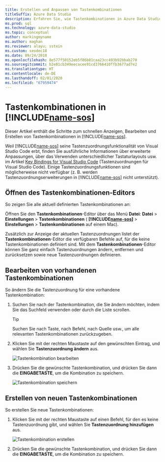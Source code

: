 ```yaml
---
title: Erstellen und Anpassen von Tastenkombinationen
titleSuffix: Azure Data Studio
description: Erfahren Sie, wie Tastenkombinationen in Azure Data Studio erstellt und angepasst werden.
ms.prod: sql
ms.technology: azure-data-studio
ms.topic: conceptual
author: markingmyname
ms.author: maghan
ms.reviewer: alayu; sstein
ms.custom: seodec18
ms.date: 09/24/2018
ms.openlocfilehash: 8e577f50152eb5f86b81caa23cc493b92bbab270
ms.sourcegitcommit: b2e81cb349eecacee91cd3766410ffb3677ad7e2
ms.translationtype: HT
ms.contentlocale: de-DE
ms.lasthandoff: 02/01/2020
ms.locfileid: "67959474"
---
```

# <a name="keyboard-shortcuts-in-includename-sosincludesname-sosmd"></a>Tastenkombinationen in [!INCLUDE[name-sos](../includes/name-sos.md)]

Dieser Artikel enthält die Schritte zum schnellen Anzeigen, Bearbeiten und Erstellen von Tastenkombinationen in [!INCLUDE[name-sos](../includes/name-sos-short.md)].

Weil [!INCLUDE[name-sos](../includes/name-sos-short.md)] seine Tastenzuordnungsfunktionalität von Visual Studio Code erbt, finden Sie ausführliche Informationen über erweiterte Anpassungen, über das Verwenden unterschiedlicher Tastaturlayouts usw. im Artikel [Key Bindings for Visual Studio Code](https://code.visualstudio.com/docs/getstarted/keybindings) (Tastenzuordnungen für Visual Studio Code). Einige Tastenzuordnungsfunktionen sind möglicherweise nicht verfügbar (z. B. werden Tastenzuordnungserweiterungen in [!INCLUDE[name-sos](../includes/name-sos-short.md)] nicht unterstützt).


## <a name="open-the-keyboard-shortcuts-editor"></a>Öffnen des Tastenkombinationen-Editors

So zeigen Sie alle aktuell definierten Tastenkombinationen an:

Öffnen Sie den **Tastenkombinationen**-Editor über das Menü **Datei**: **Datei** > **Einstellungen** > **Tastenkombinationen** ( **[!INCLUDE[name-sos](../includes/name-sos-short.md)]**  > **Einstellungen** > **Tastenkombinationen** auf einem Mac).

Zusätzlich zur Anzeige der aktuellen Tastenzuordnungen listet der **Tastenkombinationen**-Editor die verfügbaren Befehle auf, für die keine Tastenkombinationen definiert sind. Mit dem **Tastenkombinationen**-Editor können Sie ganz einfach Tastenzuordnungen ändern, entfernen und zurücksetzen sowie neue Tastenzuordnungen definieren.  


## <a name="edit-existing-keyboard-shortcuts"></a>Bearbeiten von vorhandenen Tastenkombinationen

So ändern Sie die Tastenzuordnung für eine vorhandene Tastenkombination:

1. Suchen Sie nach der Tastenkombination, die Sie ändern möchten, indem Sie das Suchfeld verwenden oder durch die Liste scrollen.
   > [!TIP]
   > Suchen Sie nach Taste, nach Befehl, nach Quelle usw., um alle relevanten Tastenkombinationen zurückzugeben.

1. Klicken Sie mit der rechten Maustaste auf den gewünschten Eintrag, und wählen Sie **Tastenzuordnung ändern** aus.

   ![Tastenkombination bearbeiten](media/keyboard-shortcuts/change-keybinding.png)

1. Drücken Sie die gewünschte Tastenkombination, und drücken Sie dann die **EINGABETASTE**, um die Kombination zu speichern. 

   ![Tastenkombination speichern](media/keyboard-shortcuts/save-keybinding.png)

## <a name="create-new-keyboard-shortcuts"></a>Erstellen von neuen Tastenkombinationen

So erstellen Sie neue Tastenkombinationen:

1. Klicken Sie mit der rechten Maustaste auf einen Befehl, für den es keine Tastenzuordnung gibt, und wählen Sie **Tastenzuordnung hinzufügen** aus.

   ![Tastenkombination erstellen](media/keyboard-shortcuts/add-keybinding.png)

1. Drücken Sie die gewünschte Tastenkombination, und drücken Sie dann die **EINGABETASTE**, um die Kombination zu speichern.



